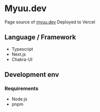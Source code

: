 # Myuu.dev
Page source of [myuu.dev](https://myuu.dev)
Deployed to Vercel

## Language / Framework
- Typescript
- Next.js
- Chakra-UI

## Development env
### Requirements
- Node.js
- pnpm
